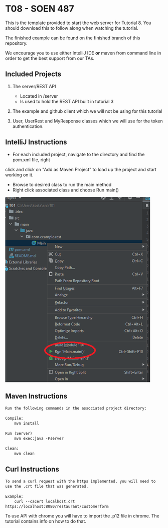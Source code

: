 # T08 - SOEN 487

This is the template provided to start the web server for Tutorial 8.
You should download this to follow along when watching the tutorial.

The finished example can be found on the finished branch of this repository.

We encourage you to use either IntelliJ IDE **or** maven from command line in order to get the best support from our TAs.

## Included Projects ##

1. The server/REST API
   * Located in /server
   * Is used to hold the REST API built in tutorial 3

2. The example and github client which we will not be using for this tutorial

3. User, UserRest and MyResponse classes which we will use for the token authentication.

## IntelliJ Instructions ##

* For each included project, navigate to the directory and find the pom.xml file, right

click and click on "Add as Maven Project" to load up the project and start working on it.

* Browse to desired class to run the main method
* Right click associated class and choose Run main()

![Screenshot](img/fig1.png)

## Maven Instructions ##

    Run the following commands in the associated project directory:

    Compile:
        mvn install

    Run (Server)
        mvn exec:java -Pserver

    Clean:
        mvn clean

## Curl Instructions ##

    To send a curl request with the https implemented, you will need to use the .crt file that was generated.

    Example:
        curl --cacert localhost.crt https://localhost:8080/restaurant/customerform

To use API with chrome you will have to import the .p12 file in chrome. The tutorial contains info on how to do that.
